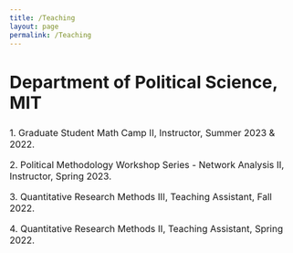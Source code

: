 ```yaml
---
title: /Teaching
layout: page
permalink: /Teaching
---
```


<h2 style="font-size: 30px;">Department of Political Science, MIT</h2>

<font size="3">
<p>
1. Graduate Student Math Camp II, Instructor, Summer 2023 & 2022.
</p>
</font>

<font size="3">
<p>
2. Political Methodology Workshop Series - Network Analysis II, Instructor, Spring 2023.
</p>
</font>

<font size="3">
<p>
3. Quantitative Research Methods III, Teaching Assistant, Fall 2022.
</p>
</font>

<font size="3">
<p>
4. Quantitative Research Methods II, Teaching Assistant, Spring 2022.
</p>
</font>
